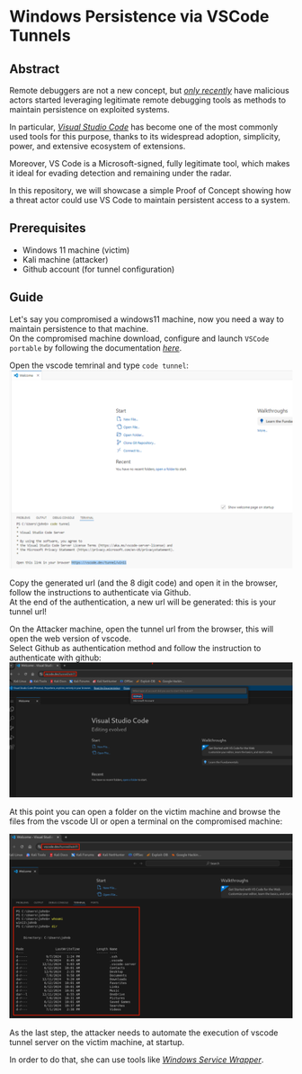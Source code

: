# Windows Persistence via VSCode Tunnels  


## Abstract  
Remote debuggers are not a new concept, but [*only recently*](https://www.bleepingcomputer.com/news/security/chinese-hackers-use-visual-studio-code-tunnels-for-remote-access/) have malicious actors started leveraging legitimate remote debugging tools as methods to maintain persistence on exploited systems.   

In particular, [*Visual Studio Code*](https://code.visualstudio.com/) has become one of the most commonly used tools for this purpose, thanks to its widespread adoption, simplicity, power, and extensive ecosystem of extensions.  

Moreover, VS Code is a Microsoft-signed, fully legitimate tool, which makes it ideal for evading detection and remaining under the radar.   

In this repository, we will showcase a simple Proof of Concept showing how a threat actor could use VS Code to maintain persistent access to a system.  

## Prerequisites
- Windows 11 machine (victim)
- Kali machine (attacker)
- Github account (for tunnel configuration)


## Guide  
Let's say you compromised a windows11 machine, now you need a way to maintain persistence to that machine.  
On the compromised machine download, configure and launch `VSCode portable` by following the documentation [*here*](https://code.visualstudio.com/docs/editor/portable).  

Open the vscode temrinal and type `code tunnel`:  
![victim-configuration](./images/configure_tunnel.PNG)  

Copy the generated url (and the 8 digit code) and open it in the browser, follow the instructions to authenticate via Github.  
At the end of the authentication, a new url will be generated: this is your tunnel url!  

On the Attacker machine, open the tunnel url from the browser, this will open the web version of vscode.  
Select Github as authentication method and follow the instruction to authenticate with github:  
![attacker-configuration](./images/attacker_configuration.png)  

At this point you can open a folder on the victim machine and browse the files from the vscode UI or open a terminal on the compromised machine:  

![connected](./images/connected.png)  

As the last step, the attacker needs to automate the execution of vscode tunnel server on the victim machine, at startup.  

In order to do that, she can use tools like [*Windows Service Wrapper*](https://github.com/winsw/winsw).  








